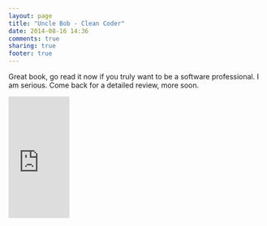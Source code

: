 ```yaml
---
layout: page
title: "Uncle Bob - Clean Coder"
date: 2014-08-16 14:36
comments: true
sharing: true
footer: true
---
```

Great book, go read it now if you truly want to be a software professional. I am serious. Come back for a detailed review, more soon.

<iframe style="width:120px;height:240px;" marginwidth="0" marginheight="0" scrolling="no" frameborder="0" src="http://r.matthiasnehlsen.com/cleancoder/iframe">
</iframe>
